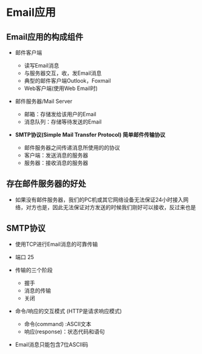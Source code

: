 # Email应用  

## Email应用的构成组件  

* 邮件客户端  
    * 读写Email消息 
    * 与服务器交互，收，发Email消息  
    * 典型的邮件客户端Outlook，Foxmail
    * Web客户端(使用Web Email时)   

* 邮件服务器/Mail Server  
    * 邮箱：存储发给该用户的Email  
    * 消息队列：存储等待发送的Email  
    
* **SMTP协议(Simple Mail Transfer Protocol)  简单邮件传输协议**  
    * 邮件服务器之间传递消息所使用的的协议  
    * 客户端：发送消息的服务器  
    * 服务器：接收消息的服务器  

## 存在邮件服务器的好处  

* 如果没有邮件服务器，我们的PC机或其它网络设备无法保证24小时接入网络，对方也是，因此无法保证对方发送的时候我们刚好可以接收，反过来也是  


## SMTP协议  

* 使用TCP进行Email消息的可靠传输
* 端口 25
* 传输的三个阶段  
    * 握手
    * 消息的传输  
    * 关闭
* 命令/响应的交互模式  (HTTP是请求响应模式)  
    * 命令(command) :ASCII文本  
    * 响应(response)：状态代码和语句  
   
* Email消息只能包含7位ASCII码
